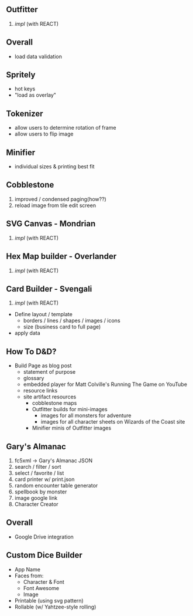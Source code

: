 ## Outfitter

1. _impl_ (with REACT)

## Overall

- load data validation

## Spritely

- hot keys
- "load as overlay"

## Tokenizer

- allow users to determine rotation of frame
- allow users to flip image

## Minifier

- individual sizes & printing best fit

## Cobblestone

1. improved / condensed paging(how??)
2. reload image from tile edit screen

## SVG Canvas - **Mondrian**

1. _impl_ (with REACT)

## Hex Map builder - **Overlander**

1. _impl_ (with REACT)

## Card Builder - **Svengali**

1. _impl_ (with REACT)
  - Define layout / template
    - borders / lines / shapes / images / icons
    - size (business card to full page)
  - apply data

## How To D&D?

- Build Page as blog post
  - statement of purpose
  - glossary
  - embedded player for Matt Colville's Running The Game on YouTube
  - resource links
  - site artifact resources
    - cobblestone maps
    - Outfitter builds for mini-images
      - images for all monsters for adventure
      - images for all character sheets on Wizards of the Coast site
    - Minifier minis of Outfitter images

## Gary's Almanac

1. fc5xml -> Gary's Almanac JSON
2. search / filter / sort
3. select / favorite / list
4. card printer w/ print.json
5. random encounter table generator
6. spellbook by monster
7. image google link
8. Character Creator

## Overall

- Google Drive integration

## Custom Dice Builder

- App Name
- Faces from:
  - Character & Font
  - Font Awesome
  - Image
- Printable (using svg pattern)
- Rollable (w/ Yahtzee-style rolling)

